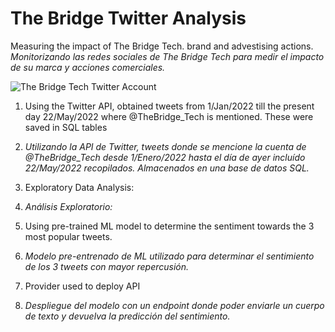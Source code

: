 # The Bridge Twitter Analysis

Measuring the impact of The Bridge Tech. brand and advestising actions. 
<em>Monitorizando las redes sociales de The Bridge Tech para medir el impacto de su marca y acciones comerciales.</em> 

![The Bridge Tech Twitter Account](images/TheBridgeTechTwitter.jpeg?raw=true "The Bridge Tech Twitter Account") 

1. Using the Twitter API, obtained tweets from 1/Jan/2022 till the present day 22/May/2022 where @TheBridge_Tech is mentioned. These were saved in SQL tables
1. <em>Utilizando la API de Twitter, tweets donde se mencione la cuenta de @TheBridge_Tech desde 1/Enero/2022 hasta el día de ayer incluído 22/May/2022 recopilados. Almacenados en una base de datos SQL.</em>

2. Exploratory Data Analysis: 
2. <em>Análisis Exploratorio: </em>

3. Using pre-trained ML model to determine the sentiment towards the 3 most popular tweets. 
3. <em>Modelo pre-entrenado de ML utilizado para determinar el sentimiento de los 3 tweets con mayor repercusión. </em>

4. Provider used to deploy API 
4. <em>Despliegue del modelo con un endpoint donde poder enviarle un cuerpo de texto y devuelva la predicción del sentimiento.</em>
  
